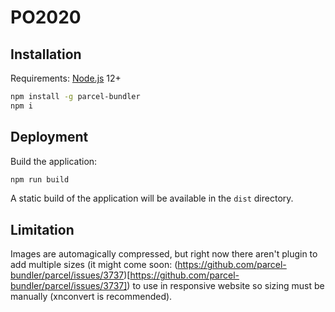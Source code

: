 # PO2020

## Installation

Requirements: [Node.js](https://nodejs.org) 12+

```bash
npm install -g parcel-bundler
npm i
```

## Deployment

Build the application:

```bash
npm run build
```

A static build of the application will be available in the `dist` directory.

## Limitation

Images are automagically compressed, but right now there aren't plugin to add multiple sizes (it might come soon: (https://github.com/parcel-bundler/parcel/issues/3737)[https://github.com/parcel-bundler/parcel/issues/3737]) to use in responsive website so sizing must be manually (xnconvert is recommended).
